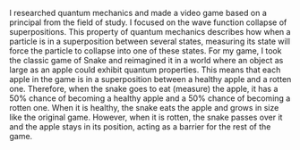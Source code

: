 I researched quantum mechanics and made a video game based on a principal from the field of study. I focused on the wave function collapse of superpositions. This property of quantum mechanics describes how when a particle is in a superposition between several states, measuring its state will force the particle to collapse into one of these states. For my game, I took the classic game of Snake and reimagined it in a world where an object as large as an apple could exhibit quantum properties. This means that each apple in the game is in a superposition between a healthy apple and a rotten one. Therefore, when the snake goes to eat (measure) the apple, it has a 50% chance of becoming a healthy apple and a 50% chance of becoming a rotten one. When it is healthy, the snake eats the apple and grows in size like the original game. However, when it is rotten, the snake passes over it and the apple stays in its position, acting as a barrier for the rest of the game.
